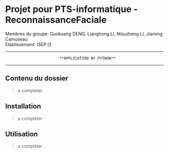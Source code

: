 # Projet pour PTS-informatique - **ReconnaissanceFaciale**

Membres du groupe: Guokuang DENG, Lianghong LI, Mouzheng LI, Jiaming Camuseau  
Etablissement: ISEP I2  

_____________________________________________________________________________________

                            **APPLICATION BY PYTHON**

_____________________________________________________________________________________

## Contenu du dossier

> a completer

## Installation

> a completer

## Utilisation

> a completer
